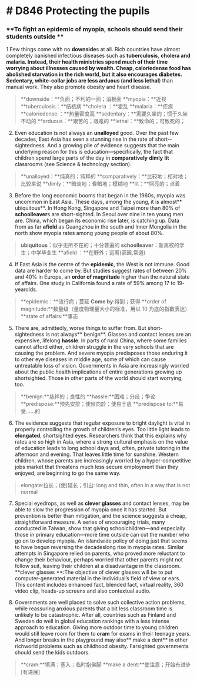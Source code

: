 # # D846  Protecting the pupils 
### **To fight an epidemic of myopia, schools should send their students outside **
1.Few things come with no **downside**s at all. Rich countries have almost completely banished infectious diseases such as **tuberculosis**, **cholera **and **malaria**. Instead, their health ministries spend much of their time worrying about illnesses caused by wealth. Cheap, **calorie­dense **food has abolished starvation in the rich world, but it also encourages diabetes. **Sedentary**, white-collar jobs are less** arduous** (and less** lethal**) than manual work. They also promote obesity and heart disease.

> **downside：**负面；不利的一面；消极面
> **myopia：**近视
> **tuberculosis：**结核病
> **cholera ：**霍乱
> **malaria：**疟疾
> **calorie­dense ：**热量密度高
> **sedentary：**需要久坐的；惯于久坐不动的
> **arduous：**艰苦的；艰难的
> **lethal：**致命的；可致死的；

2. Even education is not always an **unalloyed** good. Over the past few decades, East Asia has seen a stunning rise in the rate of short-­sightedness. And a growing pile of evidence suggests that the main underlying reason for this is education—specifically, the fact that children spend large parts of the day in **comparatively** **dimly** **lit** classrooms (see Science & technology section).

> **unalloyed：**纯真的；纯粹的
> **comparatively：**比较地；相对地；比较来说
> **dimly：**暗淡地；昏暗地；模糊地
> **lit：**照亮的；点着

3. Before the long economic booms that began in the 1960s, myopia was uncommon in East Asia. These days, among the young, it is almost** ubiquitous**. In Hong Kong, Singapore and Taipei more than 80% of **school­leaver**s are short-sighted. In Seoul over nine in ten young men are. China, which began its economic rise later, is catching up. Data from as far **afield** as Guangzhou in the south and Inner Mongolia in the north show myopia rates among young people of about 80%.

> **ubiquitous**：似乎无所不在的；十分普遍的
> **school­leaver**：新离校的学生；中学毕业生
> **afield ：**在野外；远离(家园,常道)

4. If East Asia is the centre of the **epidemic**, the West is not immune. Good data are harder to come by. But studies suggest rates of between 20% and 40% in Europe, an **order of magnitude** higher than the natural state of affairs. One study in California found a rate of 59% among 17­ to 19­year­olds.

> **epidemic：**流行病；蔓延
> **Come by**:得到；获得
> **order of magnitude:**数量级（量度物理量大小的标准，用以 10 为底的指数表达）
> **state of affairs:**事态

5. There are, admittedly, worse things to suffer from. But short-sightedness is not always** benign**. Glasses and contact lenses are an expensive, lifelong **hassle**. In parts of rural China, where some families cannot afford either, children struggle in the very schools that are causing the problem. And severe myopia predisposes those enduring it to other eye diseases in middle age, some of which can cause untreatable loss of vision. Governments in Asia are increasingly worried about the public­ health implications of entire generations growing up short­sighted. Those in other parts of the world should start worrying, too.

> **benign:**慈祥的；良性的
> **hassle:**困难；分歧；争论
> **predispose:**预先安排；使倾向於；使易于患
> **predispose to:**易受……的

6. The evidence suggests that regular exposure to bright daylight is vital in properly controlling the growth of children’s eyes. Too little light leads to **elongated**, short­sighted eyes. Researchers think that this explains why rates are so high in Asia, where a strong cultural emphasis on the value of education leads to long school days and, often, private tutoring in the afternoon and evening. That leaves little time for sunshine. Western children, whose parents are increasingly worried by a hyper-competitive jobs market that threatens much less secure employment than they enjoyed, are beginning to go the same way.

> elongate:拉长；(使)延长；引出: long and thin, often in a way that is not normal

7. Special eyedrops, as well as **clever glasses** and contact lenses, may be able to slow the progression of myopia once it has started. But prevention is better than mitigation, and the science suggests a cheap, straightforward measure. A series of encouraging trials, many conducted in Taiwan, show that giving schoolchildren—and especially those in primary education—more time outside can cut the number who go on to develop myopia. An island­wide policy of doing just that seems to have begun reversing the decades­long rise in myopia rates. Similar attempts in Singapore relied on parents, who proved more reluctant to change their behaviour, perhaps worried that other parents might not follow suit, leaving their children at a disadvantage in the classroom.
**clever glasses **:The objective of clever glasses will be to put computer-generated material in the individual’s field of view or ears. This content includes enhanced fact, blended fact, virtual reality, 360 video clip, heads-up screens and also contextual audio.

8. Governments are well placed to solve such collective­ action problems, while reassuring anxious parents that a bit less classroom time is unlikely to be catastrophic. After all, countries such as Finland and Sweden do well in global education rankings with a less intense approach to education. Giving more outdoor time to young children would still leave room for them to **cram** for exams in their teenage years. And longer breaks in the playground may also** make a dent** in other rich­world problems such as childhood obesity. Far­sighted governments should send the kids outdoors.

> **cram:**填满；塞入；临时抱佛脚
> **make a dent:**使注意；开始有进步[有进展]


